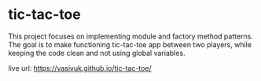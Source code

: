 # tic-tac-toe

This project focuses on implementing module and factory method patterns. The goal is to make functioning tic-tac-toe app between two players, while keeping the code clean and not using global variables.

live url: https://vasivuk.github.io/tic-tac-toe/